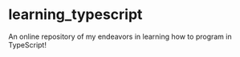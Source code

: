 # learning_typescript
An online repository of my endeavors in learning how to program in TypeScript!
